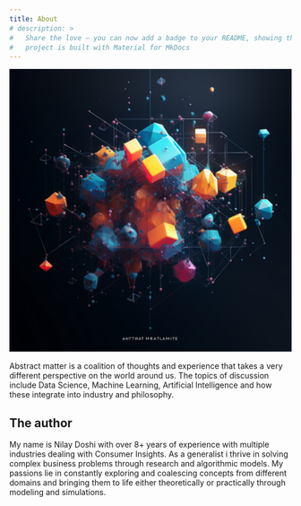 ```yaml
---
title: About
# description: >
#   Share the love – you can now add a badge to your README, showing that your
#   project is built with Material for MkDocs
---
```


![Header Image](../assets/images/about_cover_image.png)  <!-- This is the image header -->

Abstract matter is a coalition of thoughts and experience that takes a very different perspective on the world around us. The topics of discussion include Data Science, Machine Learning, Artificial Intelligence and how these integrate into industry and philosophy.

## The author

My name is Nilay Doshi with over 8+ years of experience with multiple industries dealing with Consumer Insights. As a generalist i thrive in solving complex business problems through research and algorithmic models. My passions lie in constantly exploring and coalescing concepts from different domains and bringing them to life either theoretically or practically through modeling and simulations.